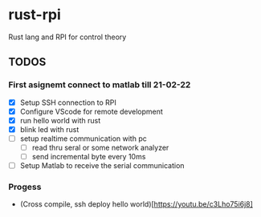 # rust-rpi

Rust lang and RPI for control theory

## TODOS

### First asignemt connect to matlab till 21-02-22

- [x] Setup SSH connection to RPI
- [x] Configure VScode for remote development
- [x] run hello world with rust
- [x] blink led with rust
- [ ] setup realtime communication with pc
  - [ ] read thru seral or some network analyzer
  - [ ] send incremental byte every 10ms
- [ ] Setup Matlab to receive the serial communication

### Progess

- (Cross compile, ssh deploy hello world)[https://youtu.be/c3Lho75i6j8]
